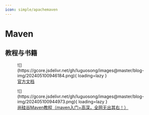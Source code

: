 ```yaml
---
icon: simple/apachemaven
---
```


# Maven

## 教程与书籍

<figure markdown="span">
  ![](https://gcore.jsdelivr.net/gh/luguosong/images@master/blog-img/202405100946184.png){ loading=lazy }
  <figcaption><a href="https://maven.apache.org/guides/index.html">官方文档</a></figcaption>
</figure>

<figure markdown="span">
  ![](https://gcore.jsdelivr.net/gh/luguosong/images@master/blog-img/202405100944973.png){ loading=lazy }
  <figcaption><a href="https://www.bilibili.com/video/BV12q4y147e4">尚硅谷Maven教程（maven入门+高深，全网无出其右！）</a></figcaption>
</figure>

